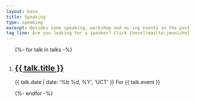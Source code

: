 ```yaml
---
layout: base
title: Speaking
type: speaking
excerpt: Besides some speaking, workshop and mc-ing events in the past, my community efforts go on making JSHeroes the best conference possible, among other humans.
tag_line: Are you looking for a speaker? Click [here](mailto:jmenichelli@gmail.com) to contact me.
---
```


<div class="section section__with-divider">
  <ol class="list" role="list" aria-label="Talks and workshops">
    {%- for talk in talks -%}
      <li class="list__item" role="listitem">
        <h2 class="list__title">
          <a class="list__title__link" href="{{ talk.url }}" target="_blank" rel="noopener noreferrer">{{ talk.title }}</a>
        </h2>
        <p class="list__subtitle">
          <time datetime="{{ talk.date | date: '%Y-%m-%d' }}">{{ talk.date | date: '%b %d, %Y', 'UCT' }}</time> <span class="list__host">For {{ talk.event }}</span>
        </p>
      </li>
    {%- endfor -%}
  </ol>
</div>
